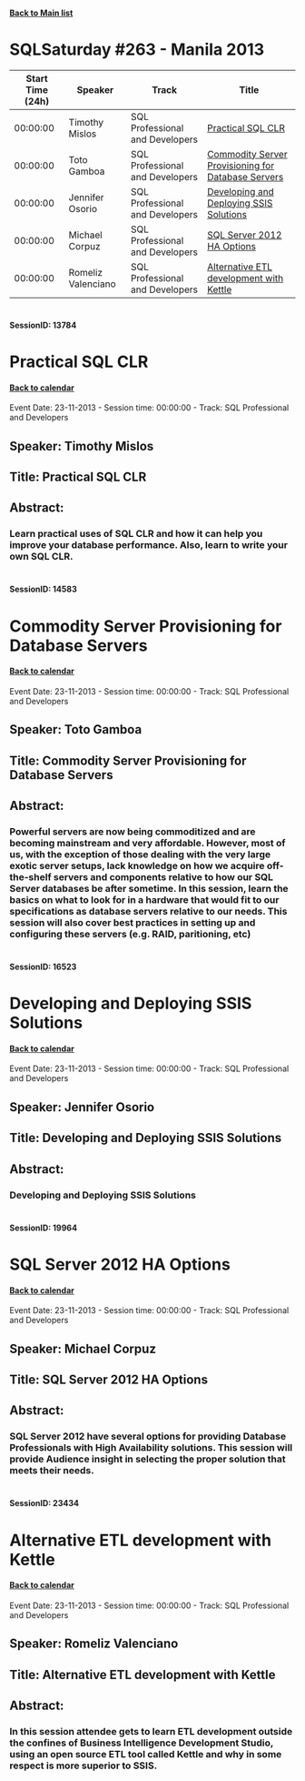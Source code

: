 #### [Back to Main list](index.md)
# SQLSaturday #263 - Manila 2013
Start Time (24h)|Speaker|Track|Title
---|---|---|---
00:00:00|Timothy Mislos|SQL Professional and Developers|[Practical SQL CLR](#sessionid-13784)
00:00:00|Toto Gamboa|SQL Professional and Developers|[Commodity Server Provisioning for Database Servers](#sessionid-14583)
00:00:00|Jennifer Osorio|SQL Professional and Developers|[Developing and Deploying SSIS Solutions](#sessionid-16523)
00:00:00|Michael Corpuz|SQL Professional and Developers|[SQL Server 2012 HA Options](#sessionid-19964)
00:00:00|Romeliz Valenciano|SQL Professional and Developers|[Alternative ETL development with Kettle](#sessionid-23434)
#  
#### SessionID: 13784
# Practical SQL CLR
#### [Back to calendar](#SQLSaturday-#263---Manila-2013)
Event Date: 23-11-2013 - Session time: 00:00:00 - Track: SQL Professional and Developers
## Speaker: Timothy Mislos
## Title: Practical SQL CLR
## Abstract:
### Learn practical uses of SQL CLR and how it can help you improve your database performance. Also, learn to write your own SQL CLR.
#  
#### SessionID: 14583
# Commodity Server Provisioning for Database Servers
#### [Back to calendar](#SQLSaturday-#263---Manila-2013)
Event Date: 23-11-2013 - Session time: 00:00:00 - Track: SQL Professional and Developers
## Speaker: Toto Gamboa
## Title: Commodity Server Provisioning for Database Servers
## Abstract:
### Powerful servers are now being commoditized and are becoming mainstream and very affordable. However, most of us, with the exception of  those dealing with the very large exotic server setups, lack knowledge on how we acquire off-the-shelf servers and components relative to how our SQL Server databases be after sometime. In this session, learn the basics on what to look for in a hardware that would fit to our specifications as database servers relative to our needs. This session will also cover best practices in setting up and configuring these servers (e.g. RAID, paritioning, etc)
#  
#### SessionID: 16523
# Developing and Deploying SSIS Solutions
#### [Back to calendar](#SQLSaturday-#263---Manila-2013)
Event Date: 23-11-2013 - Session time: 00:00:00 - Track: SQL Professional and Developers
## Speaker: Jennifer Osorio
## Title: Developing and Deploying SSIS Solutions
## Abstract:
### Developing and Deploying SSIS Solutions
#  
#### SessionID: 19964
# SQL Server 2012 HA Options
#### [Back to calendar](#SQLSaturday-#263---Manila-2013)
Event Date: 23-11-2013 - Session time: 00:00:00 - Track: SQL Professional and Developers
## Speaker: Michael Corpuz
## Title: SQL Server 2012 HA Options
## Abstract:
### SQL Server 2012 have several options for providing Database Professionals with High Availability solutions. This session will provide Audience insight in selecting the proper solution that meets their needs.
#  
#### SessionID: 23434
# Alternative ETL development with Kettle
#### [Back to calendar](#SQLSaturday-#263---Manila-2013)
Event Date: 23-11-2013 - Session time: 00:00:00 - Track: SQL Professional and Developers
## Speaker: Romeliz Valenciano
## Title: Alternative ETL development with Kettle
## Abstract:
### In this session attendee gets to learn ETL development outside the confines of Business Intelligence Development Studio, using an open source ETL tool called Kettle and why in some respect is more superior to SSIS. 
